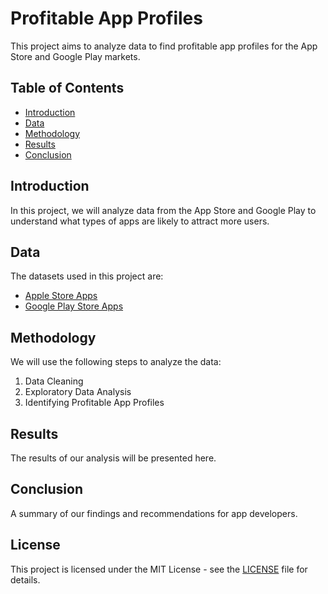 # Profitable App Profiles

This project aims to analyze data to find profitable app profiles for the App Store and Google Play markets.

## Table of Contents
- [Introduction](#introduction)
- [Data](#data)
- [Methodology](#methodology)
- [Results](#results)
- [Conclusion](#conclusion)

## Introduction
In this project, we will analyze data from the App Store and Google Play to understand what types of apps are likely to attract more users.

## Data
The datasets used in this project are:
- [Apple Store Apps](link-to-dataset)
- [Google Play Store Apps](link-to-dataset)

## Methodology
We will use the following steps to analyze the data:
1. Data Cleaning
2. Exploratory Data Analysis
3. Identifying Profitable App Profiles

## Results
The results of our analysis will be presented here.

## Conclusion
A summary of our findings and recommendations for app developers.

## License
This project is licensed under the MIT License - see the [LICENSE](LICENSE) file for details.